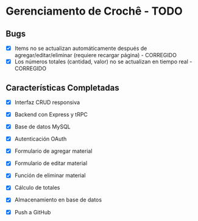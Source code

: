 # Gerenciamento de Crochê - TODO

## Bugs
- [x] Items no se actualizan automáticamente después de agregar/editar/eliminar (requiere recargar página) - CORREGIDO
- [x] Los números totales (cantidad, valor) no se actualizan en tiempo real - CORREGIDO

## Características Completadas
- [x] Interfaz CRUD responsiva
- [x] Backend con Express y tRPC
- [x] Base de datos MySQL
- [x] Autenticación OAuth
- [x] Formulario de agregar material
- [x] Formulario de editar material
- [x] Función de eliminar material
- [x] Cálculo de totales
- [x] Almacenamiento en base de datos
- [x] Push a GitHub


